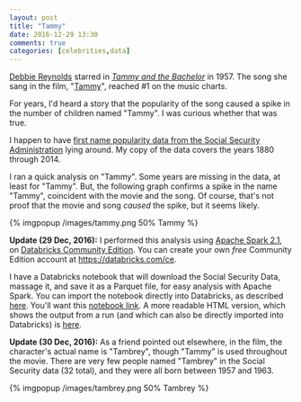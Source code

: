 ```yaml
---
layout: post
title: "Tammy"
date: 2016-12-29 13:30
comments: true
categories: [celebrities,data]
---
```


[Debbie Reynolds][] starred in
[_Tammy and the Bachelor_][] in 1957. The song she
sang in the film, "[Tammy][]", reached #1 on the music charts.

For years, I'd heard a story that the popularity of the song caused a spike in
the number of children named "Tammy". I was curious whether that was true.

<!-- more -->

I happen to have 
[first name popularity data from the Social Security Administration](https://www.ssa.gov/OACT/babynames/limits.html)
lying around. My copy of the data covers the years 1880 through 2014.

I ran a quick analysis on "Tammy". Some years are missing in the data, at least
for "Tammy". But, the following graph confirms a spike in the name "Tammy",
coincident with the movie and the song. Of course, that's not proof that the
movie and song *caused* the spike, but it seems likely.

{% imgpopup /images/tammy.png 50% Tammy %}

**Update (29 Dec, 2016):** I performed this analysis using
[Apache Spark 2.1](https://spark.apache.org), on
[Databricks Community Edition](https://community.cloud.databricks.com/).
You can create your own _free_ Community Edition account at
<https://databricks.com/ce>.

I have a Databricks notebook that will download the Social Security Data,
massage it, and save it as a Parquet file, for easy analysis with Apache
Spark. You can import the notebook directly into Databricks,
as described [here](https://docs.databricks.com/user-guide/notebooks/index.html#importing-notebooks). You'll want this
[notebook link](/attachments/2016-12-29/SSA-Names-ETL.scala).
A more readable HTML version, which shows the output from a run
(and which can also be directly imported into Databricks) is
[here](/attachments/2016-12-29/SSA-Names-ETL.html).

**Update (30 Dec, 2016):** As a friend pointed out elsewhere, in the film,
the character's actual name is "Tambrey", though "Tammy" is used throughout
the movie. There are very few people named "Tambrey" in the Social Security
data (32 total), and they were all born between 1957 and 1963.

{% imgpopup /images/tambrey.png 50% Tambrey %}

[Debbie Reynolds]: https://en.wikipedia.org/wiki/Debbie_Reynolds
[_Tammy and the Bachelor_]: http://www.imdb.com/title/tt0051051/
[Tammy]: https://en.wikipedia.org/wiki/Tammy_(song)
